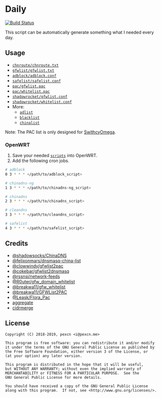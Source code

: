 # Daily

[![Build Status](https://travis-ci.org/pexcn/daily.svg?branch=master)](https://travis-ci.org/pexcn/daily)

This script can be automatically generate something what I needed every day.

## Usage

- [`chnroute/chnroute.txt`](https://pexcn.me/daily/chnroute/chnroute.txt)
- [`gfwlist/gfwlist.txt`](https://pexcn.me/daily/gfwlist/gfwlist.txt)
- [`adblock/adblock.conf`](https://pexcn.me/daily/adblock/adblock.conf)
- [`safelist/safelist.conf`](https://pexcn.me/daily/safelist/safelist.conf)
- [`pac/gfwlist.pac`](https://pexcn.me/daily/pac/gfwlist.pac)
- [`pac/whitelist.pac`](https://pexcn.me/daily/pac/whitelist.pac)
- [`shadowrocket/gfwlist.conf`](https://pexcn.me/daily/shadowrocket/gfwlist.conf)
- [`shadowrocket/whitelist.conf`](https://pexcn.me/daily/shadowrocket/whitelist.conf)
- More:
  - [`adlist`](https://github.com/pexcn/daily/tree/gh-pages/adlist)
  - [`blacklist`](https://github.com/pexcn/daily/tree/gh-pages/blacklist)
  - [`chinalist`](https://github.com/pexcn/daily/tree/gh-pages/chinalist)

Note: The PAC list is only designed for [SwithcyOmega](https://github.com/FelisCatus/SwitchyOmega).

### OpenWRT

1. Save your needed [`scripts`](openwrt) into OpenWRT.
2. Add the following cron jobs.

```bash
# adblock
0 3 * * * </path/to/adblock_script>

# chinadns-ng
1 3 * * * </path/to/chinadns-ng_script>

# chinadns
2 3 * * * </path/to/chinadns_script>

# cleandns
3 3 * * * </path/to/cleandns_script>

# safelist
4 3 * * * </path/to/safelist_script>
```

## Credits

- [@shadowsocks/ChinaDNS](https://github.com/shadowsocks/ChinaDNS)
- [@felixonmars/dnsmasq-china-list](https://github.com/felixonmars/dnsmasq-china-list)
- [@clowwindy/gfwlist2pac](https://github.com/clowwindy/gfwlist2pac)
- [@cokebar/gfwlist2dnsmasq](https://github.com/cokebar/gfwlist2dnsmasq)
- [@rssnsj/network-feeds](https://github.com/rssnsj/network-feeds)
- [@R0uter/gfw_domain_whitelist](https://github.com/R0uter/gfw_domain_whitelist)
- [@breakwa11/gfw_whitelist](https://github.com/breakwa11/gfw_whitelist)
- [@breakwa11/GFWList2PAC](https://github.com/breakwa11/GFWList2PAC)
- [@Leask/Flora_Pac](https://github.com/Leask/Flora_Pac)
- [aggregate](https://ftp.isc.org/isc/aggregate/)
- [cidrmerge](http://cidrmerge.sourceforge.net)

## License

```
Copyright (C) 2018-2019, pexcn <i@pexcn.me>

This program is free software: you can redistribute it and/or modify
it under the terms of the GNU General Public License as published by
the Free Software Foundation, either version 3 of the License, or
(at your option) any later version.

This program is distributed in the hope that it will be useful,
but WITHOUT ANY WARRANTY; without even the implied warranty of
MERCHANTABILITY or FITNESS FOR A PARTICULAR PURPOSE.  See the
GNU General Public License for more details.

You should have received a copy of the GNU General Public License
along with this program.  If not, see <http://www.gnu.org/licenses/>.
```
